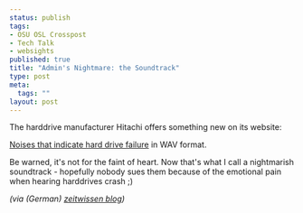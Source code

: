 ```yaml
--- 
status: publish
tags: 
- OSU OSL Crosspost
- Tech Talk
- websights
published: true
title: "Admin's Nightmare: the Soundtrack"
type: post
meta: 
  tags: ""
layout: post
---
```

The harddrive manufacturer Hitachi offers something new on its website:

<a href="http://www.hitachigst.com/hddt/knowtree.nsf/cffe836ed7c12018862565b000530c74/4b1a62a50f405d0d86256756006e340c?OpenDocument">Noises that indicate hard drive failure</a> in WAV format.

Be warned, it's not for the faint of heart. Now that's what I call a nightmarish soundtrack - hopefully nobody sues them because of the emotional pain when hearing harddrives crash ;)

<em>(via (German) <a href="http://blogg.zeit.de/zeitwissen/eintrag.php?id=357">zeitwissen blog</a>)</em>
